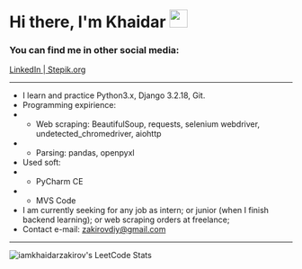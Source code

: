 <h1 align="lesf">Hi there, I'm Khaidar</a> 
<img src="https://github.com/blackcater/blackcater/raw/main/images/Hi.gif" height="32"/></h1>
<h3 align="left">You can find me in other social media:</h3>
<p><a href="https://linkedin.com/in/iamkhaidarzakirov">LinkedIn </a><span>|</span><a href="https://stepik.org/users/505469202"> Stepik.org </a>

<hr>

- I learn and practice Python3.x, Django 3.2.18, Git.
- Programming expirience:
- - Web scraping: BeautifulSoup, requests, selenium webdriver, undetected_chromedriver, aiohttp
- - Parsing: pandas, openpyxl
- Used soft:
- - PyCharm CE
- - MVS Code
- I am currently seeking for any job as intern; or junior (when I finish backend learning); or web scraping orders at freelance;
- Contact e-mail: zakirovdiy@gmail.com
 
<hr>

![iamkhaidarzakirov's LeetCode Stats](https://leetcode-stats.vercel.app/api?username=iamkhaidarzakirov&theme=Light)
